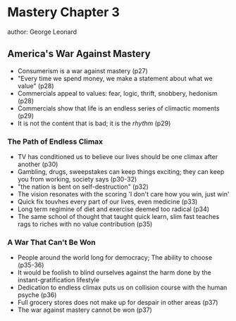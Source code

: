 # Mastery Chapter 3

author: George Leonard

## America's War Against Mastery

 - Consumerism is a war against mastery (p27)
 - "Every time we spend money, we make a statement about what we value" (p28)
 - Commercials appeal to values: fear, logic, thrift, snobbery, hedonism (p28)
 - Commercials show that life is an endless series of climactic moments (p29)
 - It is not the content that is bad; it is the *rhythm* (p29)

### The Path of Endless Climax

 - TV has conditioned us to believe our lives should be one climax after another (p30)
 - Gambling, drugs, sweepstakes can keep things exciting; they can keep you from working, society says (p30-32)
 - "the nation is bent on self-destruction" (p32)
 - The vision resonates with the scoring 'I don't care how you win, just win'
 - Quick fix touvhes every part of our lives, even medicine (p33)
 - Long term regimine of diet and exercise deemed too radical (p34)
 - The same school of thought that taught quick learn, slim fast teaches rags to riches with no value contribution (p35)

### A War That Can't Be Won
 - People around the world long for democracy; The ability to choose (p35-36)
 - It would be foolish to blind ourselves against the harm done by the instant-gratification lifestyle
 - Dedication to endless climax puts us on collision course with the human psyche (p36)
 - Full grocery stores does not make up for despair in other areas (p37)
 - The war against mastery cannot be won (p37)
